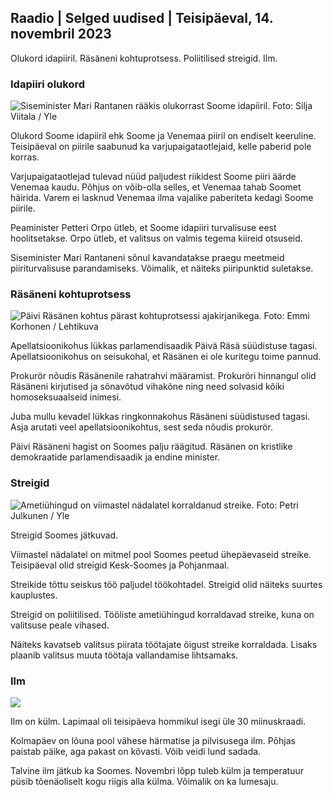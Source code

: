 ## Raadio \| Selged uudised \| Teisipäeval, 14. novembril 2023

Olukord idapiiril. Räsäneni kohtuprotsess. Poliitilised streigid. Ilm.

### Idapiiri olukord

![Siseminister Mari Rantanen rääkis olukorrast Soome idapiiril. Foto: Silja Viitala / Yle](https://images.cdn.yle.fi/image/upload/c_crop,h_2035,w_3619,x_0,y_102/ar_1.7777777777777777,c_fill,g_faces,h_1210,/wdq_auto:eco/f_auto/fl_lossy/v1699539222/39-1186974652d2d84065b6)

Olukord Soome idapiiril ehk Soome ja Venemaa piiril on endiselt keeruline. Teisipäeval on piirile saabunud ka varjupaigataotlejaid, kelle paberid pole korras.

Varjupaigataotlejad tulevad nüüd paljudest riikidest Soome piiri äärde Venemaa kaudu. Põhjus on võib-olla selles, et Venemaa tahab Soomet häirida. Varem ei lasknud Venemaa ilma vajalike paberiteta kedagi Soome piirile.

Peaminister Petteri Orpo ütleb, et Soome idapiiri turvalisuse eest hoolitsetakse. Orpo ütleb, et valitsus on valmis tegema kiireid otsuseid.

Siseminister Mari Rantaneni sõnul kavandatakse praegu meetmeid piiriturvalisuse parandamiseks. Võimalik, et näiteks piiripunktid suletakse.

### Räsäneni kohtuprotsess

![Päivi Räsänen kohtus pärast kohtuprotsessi ajakirjanikega. Foto: Emmi Korhonen / Lehtikuva](https://images.cdn.yle.fi/image/upload/c_crop,h_2874,w_5110,x_10,y_131/ar_1.7777777777777777,c_fill,g_faces/,h_1_270/q_auto:eco/f_auto/fl_lossy/v1699970382/39-1200146655334491cf27)

Apellatsioonikohus lükkas parlamendisaadik Päivä Räsä süüdistuse tagasi. Apellatsioonikohus on seisukohal, et Räsänen ei ole kuritegu toime pannud.

Prokurör nõudis Räsänenile rahatrahvi määramist. Prokuröri hinnangul olid Räsäneni kirjutised ja sõnavõtud vihakõne ning need solvasid kõiki homoseksuaalseid inimesi.

Juba mullu kevadel lükkas ringkonnakohus Räsäneni süüdistused tagasi. Asja arutati veel apellatsioonikohtus, sest seda nõudis prokurör.

Päivi Räsäneni hagist on Soomes palju räägitud. Räsänen on kristlike demokraatide parlamendisaadik ja endine minister.

### Streigid

![Ametiühingud on viimastel nädalatel korraldanud streike. Foto: Petri Julkunen / Yle ](https://images.cdn.yle.fi/image/upload/c_crop,h_2268,w_4031,x_0,y_79/ar_1.7777777777777777,c_fill,g_faces,h_1210,/wdq_auto:eco/f_auto/fl_lossy/v1699516057/39-1197941654c8e0786a42)

Streigid Soomes jätkuvad.

Viimastel nädalatel on mitmel pool Soomes peetud ühepäevaseid streike. Teisipäeval olid streigid Kesk-Soomes ja Pohjanmaal.

Streikide tõttu seiskus töö paljudel töökohtadel. Streigid olid näiteks suurtes kauplustes.

Streigid on poliitilised. Tööliste ametiühingud korraldavad streike, kuna on valitsuse peale vihased.

Näiteks kavatseb valitsus piirata töötajate õigust streike korraldada. Lisaks plaanib valitsus muuta töötaja vallandamise lihtsamaks.

### Ilm

![](https://images.cdn.yle.fi/image/upload/c_crop,h_1080,w_1919,x_0,y_0/ar_1.7777777777777777,c_fill,g_faces,h_675,w_1200/0/q_1e.f_auto/fl_lossy/v1699978341/39-120060665539c47bcdf6)

Ilm on külm. Lapimaal oli teisipäeva hommikul isegi üle 30 miinuskraadi.

Kolmapäev on lõuna pool vähese härmatise ja pilvisusega ilm. Põhjas paistab päike, aga pakast on kõvasti. Võib veidi lund sadada.

Talvine ilm jätkub ka Soomes. Novembri lõpp tuleb külm ja temperatuur püsib tõenäoliselt kogu riigis alla külma. Võimalik on ka lumesaju.
